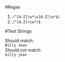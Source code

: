 #Regex

1. `/^[A-Z]\w*\s[A-Z]\w*$/`
2. `/^[A-Z]+\w*/$`

#Test Strings

Should match:   
`Billy Jean`  
Should not match:  
`billy jean`